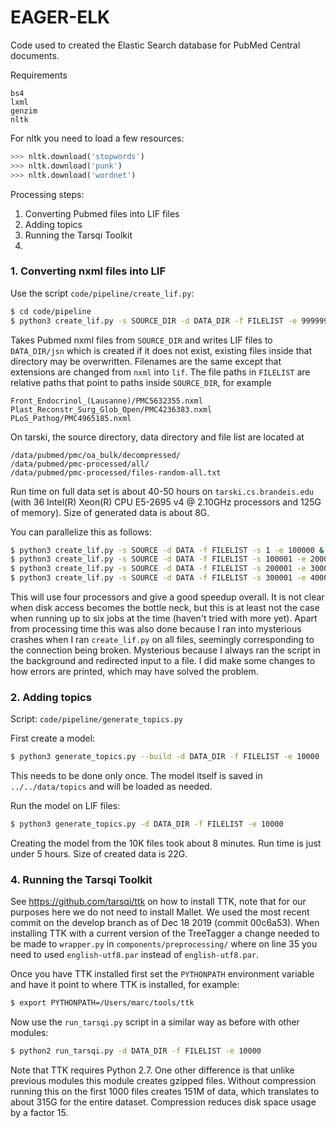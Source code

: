 # EAGER-ELK

Code used to created the Elastic Search database for PubMed Central documents.

Requirements

	bs4
	lxml
	genzim
	nltk

For nltk you need to load a few resources:

```python
>>> nltk.download('stopwords')
>>> nltk.download('punk')
>>> nltk.download('wordnet')
```

Processing steps:

1. Converting Pubmed files into LIF files
1. Adding topics
1. Running the Tarsqi Toolkit
1.


### 1. Converting nxml files into LIF

Use the script `code/pipeline/create_lif.py`:

```bash
$ cd code/pipeline
$ python3 create_lif.py -s SOURCE_DIR -d DATA_DIR -f FILELIST -e 9999999
```

Takes Pubmed nxml files from `SOURCE_DIR` and writes LIF files to `DATA_DIR/jsn` which is created if it does not exist, existing files inside that directory may be overwritten. Filenames are the same except that extensions are changed from `nxml` into `lif`. The file paths in `FILELIST` are relative paths that point to paths inside `SOURCE_DIR`, for example

```
Front_Endocrinol_(Lausanne)/PMC5632355.nxml
Plast_Reconstr_Surg_Glob_Open/PMC4236383.nxml
PLoS_Pathog/PMC4965185.nxml
```

On tarski, the source directory, data directory and file list are located at

```
/data/pubmed/pmc/oa_bulk/decompressed/
/data/pubmed/pmc-processed/all/
/data/pubmed/pmc-processed/files-random-all.txt
```

Run time on full data set is about 40-50 hours on `tarski.cs.brandeis.edu` (with 36 Intel(R) Xeon(R) CPU E5-2695 v4 @ 2.10GHz processors and 125G of memory). Size of generated data is about 8G.

You can parallelize this as follows:

```bash
$ python3 create_lif.py -s SOURCE -d DATA -f FILELIST -s 1 -e 100000 &
$ python3 create_lif.py -s SOURCE -d DATA -f FILELIST -s 100001 -e 200000 &
$ python3 create_lif.py -s SOURCE -d DATA -f FILELIST -s 200001 -e 300000 &
$ python3 create_lif.py -s SOURCE -d DATA -f FILELIST -s 300001 -e 400000 &
```

This will use four processors and give a good speedup overall. It is not clear when disk access becomes the bottle neck, but this is at least not the case when running up to six jobs at the time (haven't tried with more yet). Apart from processing time this was also done because I ran into mysterious crashes when I ran `create_lif.py` on all files, seemingly corresponding to the connection being broken. Mysterious because I always ran the script in the background and redirected input to a file. I did make some changes to how errors are printed, which may have solved the problem.


### 2. Adding topics

Script: `code/pipeline/generate_topics.py`

First create a model:

```bash
$ python3 generate_topics.py --build -d DATA_DIR -f FILELIST -e 10000
```

This needs to be done only once. The model itself is saved in `../../data/topics` and will be loaded as needed.

Run the model on LIF files:

```bash
$ python3 generate_topics.py -d DATA_DIR -f FILELIST -e 10000
```

Creating the model from the 10K files took about 8 minutes. Run time is just under 5 hours. Size of created data is 22G.


### 4. Running the Tarsqi Toolkit

See https://github.com/tarsqi/ttk on how to install TTK, note that for our purposes here we do not need to install Mallet. We used the most recent commit on the develop branch as of Dec 18 2019 (commit 00c6a53). When installing TTK with a current version of the TreeTagger a change needed to be made to `wrapper.py` in `components/preprocessing/` where on line 35 you need to used `english-utf8.par` instead of `english-utf8.par`.

Once you have TTK installed first set the `PYTHONPATH` environment variable and have it point to where TTK is installed, for example:

```bash
$ export PYTHONPATH=/Users/marc/tools/ttk
```

Now use the `run_tarsqi.py` script in a similar way as before with other modules:

```bash
$ python2 run_tarsqi.py -d DATA_DIR -f FILELIST -e 10000
```

Note that TTK requires Python 2.7. One other difference is that unlike previous modules this module creates gzipped files. Without compression running this on the first 1000 files creates 151M of data, which translates to about 315G for the entire dataset. Compression reduces disk space usage by a factor 15.

